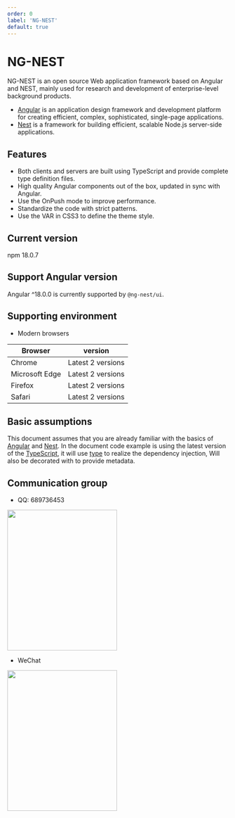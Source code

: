 ```yaml
---
order: 0
label: 'NG-NEST'
default: true
---
```


# NG-NEST

NG-NEST is an open source Web application framework based on Angular and NEST, mainly used for research and development of enterprise-level background products.

- [Angular](https://angular.io/docs) is an application design framework and development platform for creating efficient, complex, sophisticated, single-page applications.
- [Nest](https://docs.nestjs.com/) is a framework for building efficient, scalable Node.js server-side applications.

## Features

- Both clients and servers are built using TypeScript and provide complete type definition files.
- High quality Angular components out of the box, updated in sync with Angular.
- Use the OnPush mode to improve performance.
- Standardize the code with strict patterns.
- Use the VAR in CSS3 to define the theme style.

## Current version

npm 18.0.7

## Support Angular version

Angular ^18.0.0 is currently supported by `@ng-nest/ui`.

## Supporting environment

- Modern browsers

| Browser        | version           |
| -------------- | ----------------- |
| Chrome         | Latest 2 versions |
| Microsoft Edge | Latest 2 versions |
| Firefox        | Latest 2 versions |
| Safari         | Latest 2 versions |

## Basic assumptions

This document assumes that you are already familiar with the basics of [Angular](https://angular.io/docs) and [Nest](https://docs.nestjs.com/). In the document code example is using the latest version of the [TypeScript](https://www.typescriptlang.org/), it will use [type](https://www.typescriptlang.org/docs/handbook/classes.html) to realize the dependency injection, Will also be decorated with [](https://www.typescriptlang.org/docs/handbook/decorators.html) to provide metadata.

## Communication group

- QQ: 689736453

<img src="/img/tim.jpg" width="250" height="320" />

- WeChat

<img src="/img/weixin.jpg" width="250" height="320" />
